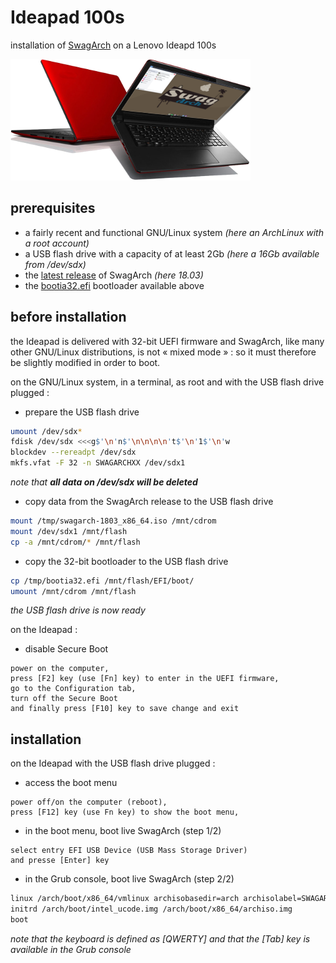 # Ideapad 100s

installation of [SwagArch](https://swagarch.github.io/) on a Lenovo Ideapd 100s


![SwargArch on Ideapad 100s](https://github.com/patatetom/ideapad100s/blob/master/SwagIdeapad.png)



## prerequisites

- a fairly recent and functional GNU/Linux system *(here an ArchLinux with a root account)*
- a USB flash drive with a capacity of at least 2Gb *(here a 16Gb available from /dev/sdx)*
- the [latest release](https://github.com/SwagArch/swagarch-build/releases/latest) of SwagArch *(here 18.03)*
- the [bootia32.efi](https://github.com/patatetom/ideapad100s/raw/master/bootia32.efi) bootloader available above



## before installation

the Ideapad is delivered with 32-bit UEFI firmware and SwagArch, like many other GNU/Linux distributions, is not « mixed mode » : so it must therefore be slightly modified in order to boot.

on the GNU/Linux system, in a terminal, as root and with the USB flash drive plugged :

- prepare the USB flash drive
```bash
umount /dev/sdx*
fdisk /dev/sdx <<<g$'\n'n$'\n\n\n\n't$'\n'1$'\n'w
blockdev --rereadpt /dev/sdx
mkfs.vfat -F 32 -n SWAGARCHXX /dev/sdx1
```
*note that **all data on /dev/sdx will be deleted***

- copy data from the SwagArch release to the USB flash drive
```bash
mount /tmp/swagarch-1803_x86_64.iso /mnt/cdrom
mount /dev/sdx1 /mnt/flash
cp -a /mnt/cdrom/* /mnt/flash
```

- copy the 32-bit bootloader to the USB flash drive
```bash
cp /tmp/bootia32.efi /mnt/flash/EFI/boot/
umount /mnt/cdrom /mnt/flash
```
*the USB flash drive is now ready*

on the Ideapad :

- disable Secure Boot
```text
power on the computer,
press [F2] key (use [Fn] key) to enter in the UEFI firmware,
go to the Configuration tab,
turn off the Secure Boot
and finally press [F10] key to save change and exit
```



## installation

on the Ideapad with the USB flash drive plugged :

- access the boot menu
```text
power off/on the computer (reboot),
press [F12] key (use Fn key) to show the boot menu,
```

- in the boot menu, boot live SwagArch (step 1/2)
```
select entry EFI USB Device (USB Mass Storage Driver)
and presse [Enter] key
```

- in the Grub console, boot live SwagArch (step 2/2)
```bash
linux /arch/boot/x86_64/vmlinux archisobasedir=arch archisolabel=SWAGARCHXX
initrd /arch/boot/intel_ucode.img /arch/boot/x86_64/archiso.img
boot
```
*note that the keyboard is defined as [QWERTY] and that the [Tab] key is available in the Grub console*

